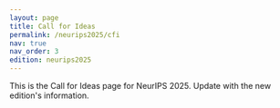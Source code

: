 ```yaml
---
layout: page
title: Call for Ideas
permalink: /neurips2025/cfi
nav: true
nav_order: 3
edition: neurips2025
---
```


This is the Call for Ideas page for NeurIPS 2025. Update with the new edition's information. 